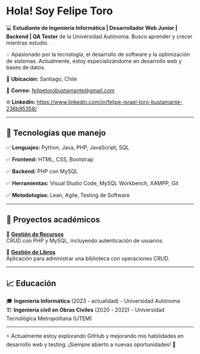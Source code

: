 # Hola! Soy Felipe Toro  

💻 **Estudiante de Ingeniería Informática | Desarrollador Web Junior | Backend | QA Tester** de la Universidad Autónoma. Busco aprender y crecer mientras estudio.  

💡 Apasionado por la tecnología, el desarrollo de software y la optimización de sistemas. Actualmente, estoy especializándome en desarrollo web y bases de datos.

📍 **Ubicación:** Santiago, Chile  

📧 **Correo:** felipetorobustamante@gmail.com 

🌐 **LinkedIn:** https://www.linkedin.com/in/felipe-israel-toro-bustamante-236b95358/

---

## 🚀 Tecnologías que manejo  

✅ **Lenguajes:** Python, Java, PHP, JavaScript, SQL  

✅ **Frontend:** HTML, CSS, Bootstrap 

✅ **Backend:** PHP con MySQL  

✅ **Herramientas:** Visual Studio Code, MySQL Workbench, XAMPP, Git 

✅ **Metodologías:** Lean, Agile, Testing de Software  

---

## 📂 Proyectos académicos  
🔹 **[Gestión de Recursos](https://github.com/ToroFelipe17/Gesti-n-de-Recursos)**  
CRUD con PHP y MySQL, incluyendo autenticación de usuarios.  

🔹 **[Gestión de Libros](https://github.com/ToroFelipe17/Gesti-n-de-libros)**  
Aplicación para administrar una biblioteca con operaciones CRUD.   

---

## 📈 Educación  
🎓 **Ingeniería Informática** (2023 - actualidad) - Universidad Autónoma  
🏗 **Ingeniería civil en Obras Civiles** (2020 - 2022) - Universidad Tecnológica Metropolitana (UTEM)  

---

⚡ Actualmente estoy explorando GitHub y mejorando mis habilidades en desarrollo web y testing. ¡Siempre abierto a nuevas oportunidades! 🚀  
